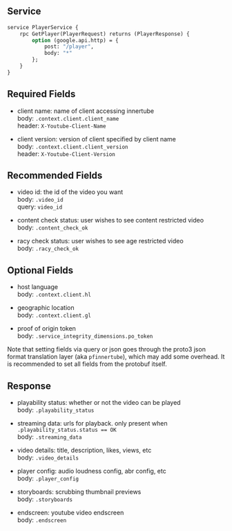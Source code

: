 ## Service

```protobuf
service PlayerService {
	rpc GetPlayer(PlayerRequest) returns (PlayerResponse) {
		option (google.api.http) = {
			post: "/player",
			body: "*"
		};
	}
}
```

## Required Fields

- client name: name of client accessing innertube<br>
  body: `.context.client.client_name`<br>
  header: `X-Youtube-Client-Name`

- client version: version of client specified by client name<br>
  body: `.context.client.client_version`<br>
  header: `X-Youtube-Client-Version`

## Recommended Fields

- video id: the id of the video you want<br>
  body: `.video_id`<br>
  query: `video_id`

- content check status: user wishes to see content restricted video<br>
  body: `.content_check_ok`

- racy check status: user wishes to see age restricted video<br>
  body: `.racy_check_ok`

## Optional Fields

- host language<br>
  body: `.context.client.hl`

- geographic location<br>
  body: `.context.client.gl`

- proof of origin token<br>
  body: `.service_integrity_dimensions.po_token`

Note that setting fields via query or json goes through the proto3 json format
translation layer (aka `pfinnertube`), which may add some overhead. It is recommended to set all fields
from the protobuf itself.

## Response

- playability status: whether or not the video can be played<br>
  body: `.playability_status`

- streaming data: urls for playback. only present when `.playability_status.status == OK`<br>
  body: `.streaming_data`

- video details: title, description, likes, views, etc<br>
  body: `.video_details`

- player config: audio loudness config, abr config, etc<br>
  body: `.player_config`

- storyboards: scrubbing thumbnail previews<br>
  body: `.storyboards`

- endscreen: youtube video endscreen<br>
  body: `.endscreen`